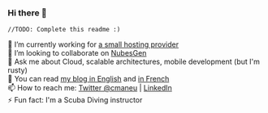 ### Hi there 👋

```
//TODO: Complete this readme :)
```

🔭 I’m currently working for [a small hosting provider](https://github.com/azure) <br/>
👯 I’m looking to collaborate on [NubesGen](https://github.com/microsoft/nubesgen) <br/>
💬 Ask me about Cloud, scalable architectures, mobile development (but I'm rusty) <br/>
📖 You can read [my blog in English](https://www.maneu.net) and [in French](https://www.maneu.fr)<br/>
📫 How to reach me: [Twitter @cmaneu](https://twitter.com/cmaneu) | [LinkedIn](https://linkedin.com/in/cmaneu)<br/>
⚡ Fun fact: I'm a Scuba Diving instructor <br/>
